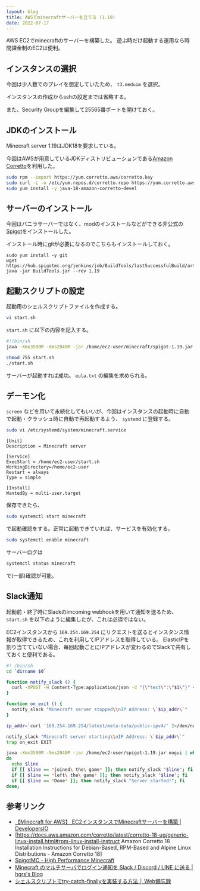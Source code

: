 ```yaml
---
layout: blog
title: AWSでminecraftサーバーを立てる (1.19)
date: 2022-07-17
---
```


AWS EC2でminecraftのサーバーを構築した。
遊ぶ時だけ起動する運用なら時間課金制のEC2は便利。

## インスタンスの選択

今回は少人数でのプレイを想定していたため、 `t3.meduim` を選択。

インスタンスの作成からsshの設定までは省略する。

また、Security Groupを編集して25565番ポートを開けておく。

## JDKのインストール

Minecraft server 1.19はJDK18を要求している。

今回はAWSが用意しているJDKディストリビューションである[Amazon Corretto](https://docs.aws.amazon.com/corretto/latest/corretto-18-ug/generic-linux-install.html#rpm-linux-install-instruct)を利用した。

```sh
sudo rpm --import https://yum.corretto.aws/corretto.key
sudo curl -L -o /etc/yum.repos.d/corretto.repo https://yum.corretto.aws/corretto.repo
sudo yum install -y java-18-amazon-corretto-devel
```

## サーバーのインストール

今回はバニラサーバーではなく、modのインストールなどができる非公式の[Spigot](https://www.spigotmc.org/)をインストールした。

インストール時にgitが必要になるのでこちらもインストールしておく。

```
sudo yum install -y git
wget https://hub.spigotmc.org/jenkins/job/BuildTools/lastSuccessfulBuild/artifact/target/BuildTools.jar
java -jar BuildTools.jar --rev 1.19
```

## 起動スクリプトの設定

起動用のシェルスクリプトファイルを作成する。


```sh
vi start.sh
```

`start.sh` に以下の内容を記入する。

```sh
#!/bin/sh
java -Xmx3500M -Xms2048M -jar /home/ec2-user/minecraft/spigot-1.19.jar nogui
```

```sh
chmod 755 start.sh
./start.sh
```

サーバーが起動すれば成功。 `eula.txt` の編集を求められる。

## デーモン化

`screen` などを用いて永続化してもいいが、今回はインスタンスの起動時に自動で起動・クラッシュ時に自動で再起動するよう、 `systemd` に登録する。

```sh
sudo vi /etc/systemd/system/minecraft.service
```

```
[Unit]
Description = Minecraft server

[Service]
ExecStart = /home/ec2-user/start.sh
WorkingDirectory=/home/ec2-user
Restart = always
Type = simple

[Install]
WantedBy = multi-user.target
```

保存できたら、

```sh
sudo systemctl start minecraft
```

で起動確認をする。正常に起動できていれば、サービスを有効化する。

```sh
sudo systemctl enable minecraft
```

サーバーログは

```sh
systemctl status minecraft
```

で(一部)確認が可能。

## Slack通知

起動前・終了時にSlackのimcoming webhookを用いて通知を送るため、 `start.sh` を以下のように編集したが、これは必須ではない。

EC2インスタンスから `169.254.169.254` にリクエストを送るとインスタンス情報が取得できるため、これを利用してIPアドレスを取得している。
ElasticIPを割り当てていない場合、毎回起動ごとにIPアドレスが変わるのでSlackで共有しておくと便利である。

```sh
#! /bin/sh
cd `dirname $0`

function notify_slack () {
  curl -XPOST -H Content-Type:application/json -d "{\"text\":\"$1\"}" <webhook url> >/dev/null 2>&1
}

function on_exit () {
  notify_slack "Minecraft server stopped\\nIP Address: \`$ip_addr\`"
}

ip_addr=`curl '169.254.169.254/latest/meta-data/public-ipv4/' 2>/dev/null`

notify_slack "Minecraft server starting\\nIP Address: \`$ip_addr\`"
trap on_exit EXIT

java -Xmx3500M -Xms2048M -jar /home/ec2-user/spigot-1.19.jar nogui | while read -r line
do
  echo $line
  if [[ $line == *joined\ the\ game* ]]; then notify_slack "$line"; fi
  if [[ $line == *left\ the\ game* ]]; then notify_slack "$line"; fi
  if [[ $line == *Done* ]]; then notify_slack "Server started!"; fi
done;
```

## 参考リンク

- [【Minecraft for AWS】 EC2インスタンスでMinecraftサーバーを構築 \| DevelopersIO](https://dev.classmethod.jp/articles/minecraft-for-aws_ec2-instance/#toc-8)
- [https://docs.aws.amazon.com/corretto/latest/corretto-18-ug/generic-linux-install.html#rpm-linux-install-instruct Amazon Corretto 18 Installation Instructions for Debian-Based, RPM-Based and Alpine Linux Distributions - Amazon Corretto 18]
- [SpigotMC \- High Performance Minecraft](https://www.spigotmc.org/)
- [Minecraft のマルチサーバでログイン通知を Slack / Discord / LINE に送る \| hgrs's Blog](https://blog.hgrs.me/20200223233018)
- [シェルスクリプトでtry\-catch\-finallyを実装する方法 │ Web備忘録](https://webbibouroku.com/Blog/Article/shell-try-catch-finally)

